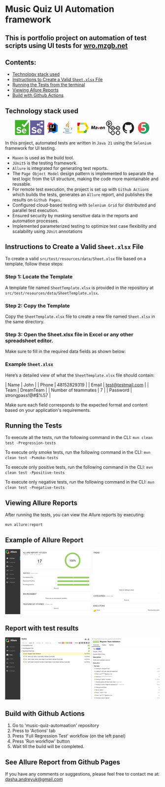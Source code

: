 # Music Quiz UI Automation framework

## This is portfolio project on automation of test scripts using UI tests for  [wro.mzgb.net](https://wro.mzgb.net/)

## Contents:

- [Technology stack used](https://github.com/DaryaAndreyuk/music-quiz-automation/tree/fb_DaryaAndreyuk_18_AddReadMe?tab=readme-ov-file#technology-stack-used)
- [Instructions to Create a Valid `Sheet.xlsx` File](https://github.com/DaryaAndreyuk/music-quiz-automation/tree/fb_DaryaAndreyuk_18_AddReadMe?tab=readme-ov-file#instructions-to-create-a-valid-sheetxlsx-file)
- [Running the Tests from the terminal](https://github.com/DaryaAndreyuk/music-quiz-automation/tree/fb_DaryaAndreyuk_18_AddReadMe?tab=readme-ov-file#running-the-tests)
- [Viewing Allure Reports](https://github.com/DaryaAndreyuk/music-quiz-automation/tree/fb_DaryaAndreyuk_18_AddReadMe?tab=readme-ov-file#viewing-allure-reports)
- [Build with Github Actions](https://github.com/DaryaAndreyuk/music-quiz-automation/tree/fb_DaryaAndreyuk_18_AddReadMe?tab=readme-ov-file#build-with-github-actions)

## Technology stack used

<p align="center" dir="auto">
<a href="https://www.selenium.dev/" rel="nofollow"><img width="9%" title="Selenium" src="images/logo/Selenium.png" alt="Selenium" style="max-width: 100%;"></a>
<a href="https://www.selenium.dev/documentation/grid/" rel="nofollow"><img width="9%" title="Selenium Grid" src="images/logo/Selenium%20Grid.png" alt="Selenium Grid" style="max-width: 100%;"></a>
<a href="https://www.jetbrains.com/idea/" rel="nofollow"><img width="9%" title="IntelliJ IDEA" src="images/logo/Intelij_IDEA.svg" alt="Intellij_IDEA" style="max-width: 100%;"></a>
<a href="https://www.java.com/" rel="nofollow"><img width="9%" title="Java" src="images/logo/Java.svg" alt="Java" style="max-width: 100%;"></a>
<a href="https://allurereport.org/" rel="nofollow"><img width="9%" title="Allure Report" src="images/logo/Allure_Report.svg" alt="Allure_Report" style="max-width: 100%;"></a>
<a href="https://maven.apache.org/" rel="nofollow"><img width="9%" title="Maven" src="images/logo/Maven.svg" alt="Maven" style="max-width: 100%;"></a>
<a href="https://github.com/features/actions" rel="nofollow"><img width="9%" title="Github Actions" src="images/logo/Github%20Actions.svg" alt="Github Actions" style="max-width: 100%;"></a>
<a href="https://github.com/"><img width="9%" title="GitHub" src="images/logo/GitHub.svg" alt="GitHub" style="max-width: 100%;"></a>
<a href="https://junit.org/junit5/" rel="nofollow"><img width="9%" title="JUnit5" src="images/logo/JUnit5.svg" alt="JUnit5" style="max-width: 100%;"></a>

</p>

In this project, automated tests are written in `Java 21` using the `Selenium` framework for UI testing.

- `Maven` is used as the build tool.
- `JUnit5` is the testing framework.
- `Allure` is integrated for generating test reports.
- The `Page Object Model` design pattern is implemented to separate the test logic from the UI structure, making the code more maintainable and reusable.
- For remote test execution, the project is set up with `Github Actions` which builds the tests, generates an `Allure` report, and publishes the results on `Github Pages`.
- Configured cloud-based testing with `Selenium Grid` for distributed and parallel test execution.
- Ensured security by masking sensitive data in the reports and automation processes.
- Implemented parameterized testing to optimize test case flexibility and scalability using `JUnit` annotations

## Instructions to Create a Valid `Sheet.xlsx` File

To create a valid `src/test/resources/data/Sheet.xlsx` file based on a template, follow these steps:

### Step 1: Locate the Template

A template file named `SheetTemplate.xlsx` is provided in the repository at `src/test/resources/data/SheetTemplate.xlsx`.

### Step 2: Copy the Template

Copy the `SheetTemplate.xlsx` file to create a new file named `Sheet.xlsx` in the same directory.

### Step 3: Open the Sheet.xlsx file in Excel or any other spreadsheet editor.
Make sure to fill in the required data fields as shown below:

### Example `Sheet.xlsx`

Here’s a detailed view of what the `SheetTemplate.xlsx` file should contain:

| Name                | John              |
| Phone               | 48152829319       |
| Email               | test@testmail.com |
| Team                | DreamTeam         |
| Number of teammates | 7                 |
| Password            | strongpass!@#$%57 |

Make sure each field corresponds to the expected format and content based on your application's requirements.

## Running the Tests

To execute all the tests, run the following command in the CLI: `mvn clean test -Pregression-tests`

To execute only smoke tests, run the following command in the CLI: `mvn clean test -Psmoke-tests`

To execute only positive tests, run the following command in the CLI: `mvn clean test -Ppositive-tests`

To execute only negative tests, run the following command in the CLI: `mvn clean test -Pnegative-tests`

## Viewing Allure Reports

After running the tests, you can view the Allure reports by executing:

`mvn allure:report`

## Example of Allure Report

<img src="images/screens/AllureExample.png" alt="AllureReportExample" />

## Report with test results

<img src="images/screens/AllureSteps.png" alt="Allure Steps" />


## Build with Github Actions

1. Go to 'music-quiz-automaation' repository
2. Press to 'Actions' tab
3. Press 'Full Regression Test' workflow (on the left panel)
4. Press 'Run workflow' button
5. Wait till the build will be completed.

## See Allure Report from Github Pages




If you have any comments or suggestions, please feel free to contact me
at: [dasha.andreyuk@gmail.com](dasha.andreyuk@gmail.com)


